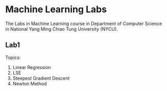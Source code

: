 # Machine Learning Labs
The Labs in Machine Learning course in Department of Computer Science in National Yang Ming Chiao Tung University (NYCU).
## Lab1
Topics: 
1. Linear Regression
2. LSE
3. Steepest Gradient Descent
4. Newton Method

